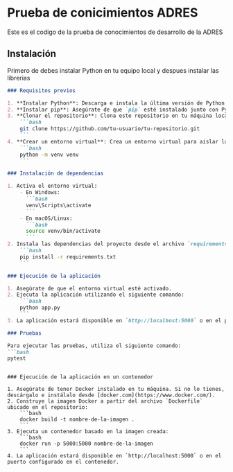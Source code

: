 # Prueba de conicimientos ADRES

Este es el codigo de la prueba de conocimientos de desarrollo de la ADRES

## Instalación

Primero de debes instalar Python en tu equipo local y despues instalar las librerias

```markdown
### Requisitos previos

1. **Instalar Python**: Descarga e instala la última versión de Python desde [python.org](https://www.python.org/).
2. **Instalar pip**: Asegúrate de que `pip` esté instalado junto con Python.
3. **Clonar el repositorio**: Clona este repositorio en tu máquina local usando el siguiente comando:
    ```bash
    git clone https://github.com/tu-usuario/tu-repositorio.git
    ```
4. **Crear un entorno virtual**: Crea un entorno virtual para aislar las dependencias del proyecto.
    ```bash
    python -m venv venv
    ```

### Instalación de dependencias

1. Activa el entorno virtual:
    - En Windows:
      ```bash
      venv\Scripts\activate
      ```
    - En macOS/Linux:
      ```bash
      source venv/bin/activate
      ```
2. Instala las dependencias del proyecto desde el archivo `requirements.txt`:
    ```bash
    pip install -r requirements.txt
    ```

### Ejecución de la aplicación

1. Asegúrate de que el entorno virtual esté activado.
2. Ejecuta la aplicación utilizando el siguiente comando:
    ```bash
    python app.py
    ```
3. La aplicación estará disponible en `http://localhost:5000` o en el puerto configurado.

### Pruebas

Para ejecutar las pruebas, utiliza el siguiente comando:
```bash
pytest
```
```

### Ejecución de la aplicación en un contenedor

1. Asegúrate de tener Docker instalado en tu máquina. Si no lo tienes, descárgalo e instálalo desde [docker.com](https://www.docker.com/).
2. Construye la imagen Docker a partir del archivo `Dockerfile` ubicado en el repositorio:
    ```bash
    docker build -t nombre-de-la-imagen .
    ```
3. Ejecuta un contenedor basado en la imagen creada:
    ```bash
    docker run -p 5000:5000 nombre-de-la-imagen
    ```
4. La aplicación estará disponible en `http://localhost:5000` o en el puerto configurado en el contenedor.